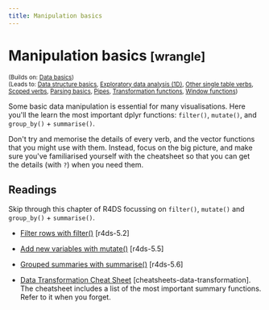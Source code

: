 ```yaml
---
title: Manipulation basics
---
```


<!-- Generated automatically from manip-basics.yml. Do not edit by hand -->

# Manipulation basics <small class='wrangle'>[wrangle]</small>
<small>(Builds on: [Data basics](data-basics.md))</small>  
<small>(Leads to: [Data structure basics](data-structure-basics.md), [Exploratory data analysis (1D)](eda-1d.md), [Other single table verbs](manip-one-table.md), [Scoped verbs](manip-scoped.md), [Parsing basics](parse-basics.md), [Pipes](pipes.md), [Transformation functions](window-functions-2.md), [Window functions](window-functions.md))</small>

Some basic data manipulation is essential for many visualisations. Here
you'll the learn the most important dplyr functions: `filter()`,
`mutate()`, and `group_by()` + `summarise()`.

Don't try and memorise the details of every verb, and the vector functions
that you might use with them. Instead, focus on the big picture, and make
sure you've familiarised yourself with the cheatsheet so that you can get
the details (with `?`) when you need them.

## Readings

Skip through this chapter of R4DS focussing on `filter()`, `mutate()` and
`group_by()` + `summarise()`.

  * [Filter rows with filter()](http://r4ds.had.co.nz/transform.html#filter-rows-with-filter) [r4ds-5.2]

  * [Add new variables with mutate()](http://r4ds.had.co.nz/transform.html#add-new-variables-with-mutate) [r4ds-5.5]

  * [Grouped summaries with summarise()](http://r4ds.had.co.nz/transform.html#grouped-summaries-with-summarise) [r4ds-5.6]

  * [Data Transformation Cheat Sheet](https://github.com/rstudio/cheatsheets/raw/master/source/pdfs/data-transformation-cheatsheet.pdf) [cheatsheets-data-transformation].
    The cheatsheet includes a list of the most important summary functions.
    Refer to it when you forget.


